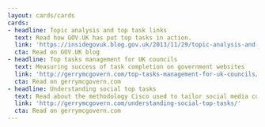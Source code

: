 ```yaml
---
layout: cards/cards
cards:
- headline: Topic analysis and top task links
  text: Read how GOV.UK has put top tasks in action.
  link: 'https://insidegovuk.blog.gov.uk/2013/11/29/topic-analysis-and-top-tasks/'
  cta: Read on GOV.UK blog
- headline: Top tasks management for UK councils
  text: Measuring success of task completion on government websites
  link: 'http://gerrymcgovern.com/top-tasks-management-for-uk-councils/'
  cta: Read on gerrymcgovern.com
- headline: Understanding social top tasks
  text: Read about the methodology Cisco used to tailor social media content.
  link: 'http://gerrymcgovern.com/understanding-social-top-tasks/'
  cta: Read on gerrymcgovern.com
---
```

